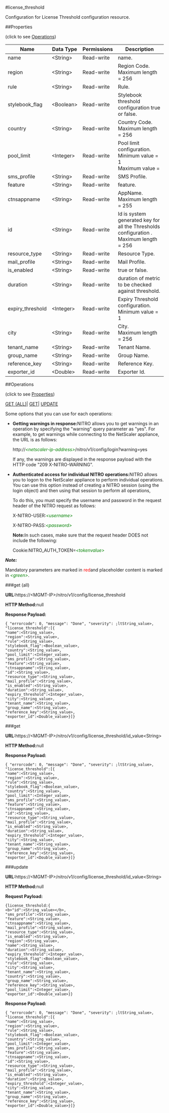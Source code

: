 #license_threshold

Configuration for License Threshold configuration resource.


##Properties 
<span>(click to see [Operations](#opera))</span>


<table><thead><tr><th>Name</th><th>Data Type</th><th>Permissions</th><th>Description</th></tr></thead><tbody><tr><td>name</td><td>&lt;String></td><td>Read-write</td><td>name.</td></tr><tr><td>region</td><td>&lt;String></td><td>Read-write</td><td>Region Code.<br>Maximum length = 256</td></tr><tr><td>rule</td><td>&lt;String></td><td>Read-write</td><td>Rule.</td></tr><tr><td>stylebook_flag</td><td>&lt;Boolean></td><td>Read-write</td><td>Stylebook threshold configuration true or false.</td></tr><tr><td>country</td><td>&lt;String></td><td>Read-write</td><td>Country Code.<br>Maximum length = 256</td></tr><tr><td>pool_limit</td><td>&lt;Integer></td><td>Read-write</td><td>Pool limit configuration.<br>Minimum value = 1<br>Maximum value =</td></tr><tr><td>sms_profile</td><td>&lt;String></td><td>Read-write</td><td>SMS Profile.</td></tr><tr><td>feature</td><td>&lt;String></td><td>Read-write</td><td>feature.</td></tr><tr><td>ctnsappname</td><td>&lt;String></td><td>Read-write</td><td>AppName.<br>Maximum length = 255</td></tr><tr><td>id</td><td>&lt;String></td><td>Read-write</td><td>Id is system generated key for all the Thresholds configuration .<br>Maximum length = 256</td></tr><tr><td>resource_type</td><td>&lt;String></td><td>Read-write</td><td>Resource Type.</td></tr><tr><td>mail_profile</td><td>&lt;String></td><td>Read-write</td><td>Mail Profile.</td></tr><tr><td>is_enabled</td><td>&lt;String></td><td>Read-write</td><td>true or false.</td></tr><tr><td>duration</td><td>&lt;String></td><td>Read-write</td><td>duration of metric to be checked against threshold.</td></tr><tr><td>expiry_threshold</td><td>&lt;Integer></td><td>Read-write</td><td>Expiry Threshold configuration.<br>Minimum value = 1</td></tr><tr><td>city</td><td>&lt;String></td><td>Read-write</td><td>City.<br>Maximum length = 256</td></tr><tr><td>tenant_name</td><td>&lt;String></td><td>Read-write</td><td>Tenant Name.</td></tr><tr><td>group_name</td><td>&lt;String></td><td>Read-write</td><td>Group Name.</td></tr><tr><td>reference_key</td><td>&lt;String></td><td>Read-write</td><td>Reference Key.</td></tr><tr><td>exporter_id</td><td>&lt;Double></td><td>Read-write</td><td>Exporter Id.</td></tr></tbody></table>
##Operations 
<span>(click to see [Properties](#prope))</span>


[GET (ALL)](#get-)| [GET]()| [UPDATE](#u)


Some options that you can use for each operations:
<ul><li><p><b>Getting warnings in response:</b>NITRO allows you to get warnings in an operation by specifying the "warning" query parameter as "yes". For example, to get warnings while connecting to the NetScaler appliance, the URL is as follows:</p><p>http://<span style="color:green;font-style:italic;">&lt;netscaler-ip-address&gt;</span>/nitro/v1/config/login?warning=yes</p><p>If any, the warnings are displayed in the response payload with the HTTP code "209 X-NITRO-WARNING".</p></li><li><p><b>Authenticated access for individual NITRO operations:</b>NITRO allows you to logon to the NetScaler appliance to perform individual operations. You can use this option instead of creating a NITRO session (using the login object) and then using that session to perform all operations,</p><p>To do this, you must specify the username and password in the request header of the NITRO request as follows:</p><p>X-NITRO-USER:<span style="color:green;font-style:italic;">&lt;username&gt;</span></p><p>X-NITRO-PASS:<span style="color:green;font-style:italic;">&lt;password&gt;</span></p><p><b>Note:</b>In such cases, make sure that the request header DOES not include the following:</p><p>Cookie:NITRO_AUTH_TOKEN=<span style="color:green;font-style:italic;">&lt;tokenvalue&gt;</span></p></li></ul>



***Note:*** 
Mandatory parameters are marked in <span style="color:#FF0000;">red</span>and placeholder content is marked in <span style="color:green;font-style:italic">&lt;green&gt;</span>.

###get (all)



<b>URL:</b>https://&lt;MGMT-IP&gt;/nitro/v1/config/license_threshold
<b>HTTP Method:</b>null
<b>Response Payload: </b>```{ "errorcode": 0, "message": "Done", "severity": ;ltString_value>, "license_threshold":[{"name":<String_value>,"region":<String_value>,"rule":<String_value>,"stylebook_flag":<Boolean_value>,"country":<String_value>,"pool_limit":<Integer_value>,"sms_profile":<String_value>,"feature":<String_value>,"ctnsappname":<String_value>,"id":<String_value>,"resource_type":<String_value>,"mail_profile":<String_value>,"is_enabled":<String_value>,"duration":<String_value>,"expiry_threshold":<Integer_value>,"city":<String_value>,"tenant_name":<String_value>,"group_name":<String_value>,"reference_key":<String_value>,"exporter_id":<Double_value>}]}```



###get



<b>URL:</b>https://&lt;MGMT-IP&gt;/nitro/v1/config/license_threshold/id_value&lt;String&gt;
<b>HTTP Method:</b>null
<b>Response Payload: </b>```{ "errorcode": 0, "message": "Done", "severity": ;ltString_value>, "license_threshold":[{"name":<String_value>,"region":<String_value>,"rule":<String_value>,"stylebook_flag":<Boolean_value>,"country":<String_value>,"pool_limit":<Integer_value>,"sms_profile":<String_value>,"feature":<String_value>,"ctnsappname":<String_value>,"id":<String_value>,"resource_type":<String_value>,"mail_profile":<String_value>,"is_enabled":<String_value>,"duration":<String_value>,"expiry_threshold":<Integer_value>,"city":<String_value>,"tenant_name":<String_value>,"group_name":<String_value>,"reference_key":<String_value>,"exporter_id":<Double_value>}]}```



###update



<b>URL:</b>https://&lt;MGMT-IP&gt;/nitro/v1/config/license_threshold/id_value&lt;String&gt;
<b>HTTP Method:</b>null
<b>Request Payload: </b>```{license_threshold:{<b>"id":<String_value></b>,"sms_profile":<String_value>,"feature":<String_value>,"ctnsappname":<String_value>,"mail_profile":<String_value>,"resource_type":<String_value>,"is_enabled":<String_value>,"region":<String_value>,"name":<String_value>,"duration":<String_value>,"expiry_threshold":<Integer_value>,"stylebook_flag":<Boolean_value>,"rule":<String_value>,"city":<String_value>,"tenant_name":<String_value>,"country":<String_value>,"group_name":<String_value>,"reference_key":<String_value>,"pool_limit":<Integer_value>,"exporter_id":<Double_value>}}```
<b>Response Payload: </b>```{ "errorcode": 0, "message": "Done", "severity": ;ltString_value>, "license_threshold":[{"name":<String_value>,"region":<String_value>,"rule":<String_value>,"stylebook_flag":<Boolean_value>,"country":<String_value>,"pool_limit":<Integer_value>,"sms_profile":<String_value>,"feature":<String_value>,"ctnsappname":<String_value>,"id":<String_value>,"resource_type":<String_value>,"mail_profile":<String_value>,"is_enabled":<String_value>,"duration":<String_value>,"expiry_threshold":<Integer_value>,"city":<String_value>,"tenant_name":<String_value>,"group_name":<String_value>,"reference_key":<String_value>,"exporter_id":<Double_value>}]}```



